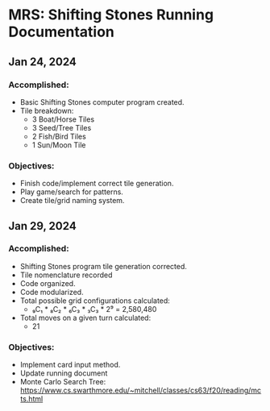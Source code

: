 # MRS: Shifting Stones Running Documentation 
## Jan 24, 2024
### Accomplished:
- Basic Shifting Stones computer program created.
- Tile breakdown:
  - 3 Boat/Horse Tiles
  - 3 Seed/Tree Tiles
  - 2 Fish/Bird Tiles
  - 1 Sun/Moon Tile

### Objectives:
- Finish code/implement correct tile generation. 
- Play game/search for patterns.
- Create tile/grid naming system.
  
## Jan 29, 2024
### Accomplished:
- Shifting Stones program tile generation corrected.
- Tile nomenclature recorded
- Code organized.
- Code modularized.
- Total possible grid configurations calculated:
  - ₉C₁ * ₈C₂ * ₆C₃ * ₃C₃ * 2⁹ = 2,580,480
- Total moves on a given turn calculated:
  - 21

### Objectives:
- Implement card input method.
- Update running document
- Monte Carlo Search Tree: https://www.cs.swarthmore.edu/~mitchell/classes/cs63/f20/reading/mcts.html

